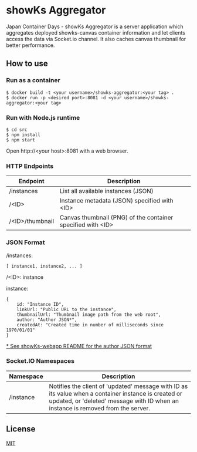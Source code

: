 # showKs Aggregator

Japan Container Days - showKs Aggregator is a server application which aggregates deployed showks-canvas container information and let clients access the data via Socket.io channel. It also caches canvas thumbnail for better performance.

## How to use

### Run as a container

```
$ docker build -t <your username>/showks-aggregator:<your tag> .
$ docker run -p <desired port>:8081 -d <your username>/showks-aggregator:<your tag>
```

### Run with Node.js runtime

```
$ cd src
$ npm install
$ npm start
```
Open http://\<your host\>:8081 with a web browser.


### HTTP Endpoints
| Endpoint | Description |
|----------|-------------|
| /instances    | List all available instances (JSON) |
| /\<ID\>       | Instance metadata (JSON) specified with \<ID\> |
| /\<ID\>/thumbnail | Canvas thumbnail (PNG) of the container specified with \<ID\>  |

### JSON Format

/instances:
```
[ instance1, instance2, ... ]
```

/\<ID\>: instance

instance:
```
{
    id: "Instance ID",
    linkUrl: "Public URL to the instance",
    thumbnailUrl: "Thumbnail image path from the web root",
    author: "Author JSON*",
    createdAt: "Created time in number of milliseconds since 1970/01/01"
}
```

[* See showKs-webapp README for the author JSON format](https://github.com/containerdaysjp/showks-webapp)


### Socket.IO Namespaces
| Namespace | Description |
|----------|-------------|
| /instance | Notifies the client of 'updated' message with ID as its value when a container instance is created or updated, or 'deleted' message with ID when an instance is removed from the server.  |


## License

[MIT](LICENSE)
